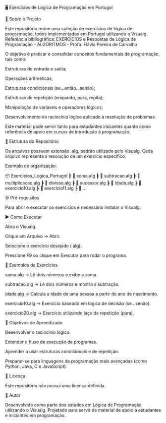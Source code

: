 🖥️ Exercícios de Lógica de Programação em Portugol

📌 Sobre o Projeto

Este repositório reúne uma coleção de exercícios de lógica de programação, todos implementados em Portugol utilizando o Visualg. Referência bibliográfica: EXERCÍCIOS e Respostas 
de Lógica de Programação - ALGORITMOS - 
Profa. Flávia Pereira de Carvalho 

O objetivo é praticar e consolidar conceitos fundamentais de programação, tais como:

Estruturas de entrada e saída;

Operações aritméticas;

Estruturas condicionais (se...então...senão);

Estruturas de repetição (enquanto, para, repita);

Manipulação de variáveis e operadores lógicos;

Desenvolvimento do raciocínio lógico aplicado à resolução de problemas.

Este material pode servir tanto para estudantes iniciantes quanto como referência de apoio em cursos de introdução à programação.

📂 Estrutura do Repositório

Os arquivos possuem extensão .alg, padrão utilizado pelo Visualg.
Cada arquivo representa a resolução de um exercício específico.

Exemplo de organização:

📦 Exercicios_Logica_Portugol
 ┣ 📜 soma.alg
 ┣ 📜 subtracao.alg
 ┣ 📜 multiplicacao.alg
 ┣ 📜 divisao.alg
 ┣ 📜 sucessor.alg
 ┣ 📜 idade.alg
 ┣ 📜 exercicio10.alg
 ┣ 📜 exercicio11.alg
 ┣ 📜 ...

⚙️ Pré-requisitos

Para abrir e executar os exercícios é necessário instalar o Visualg.

▶️ Como Executar

Abra o Visualg.

Clique em Arquivo → Abrir.

Selecione o exercício desejado (.alg).

Pressione F9 ou clique em Executar para rodar o programa.

📝 Exemplos de Exercícios

soma.alg → Lê dois números e exibe a soma.

subtracao.alg → Lê dois números e mostra a subtração.

idade.alg → Calcula a idade de uma pessoa a partir do ano de nascimento.

exercicio10.alg → Exercício baseado em lógica de decisão (se...senão).

exercicio20.alg → Exercício utilizando laço de repetição (para).

🎯 Objetivos de Aprendizado

Desenvolver o raciocínio lógico.

Entender o fluxo de execução de programas.

Aprender a usar estruturas condicionais e de repetição.

Preparar-se para linguagens de programação mais avançadas (como Python, Java, C e JavaScript).

📜 Licença

Este repositório não possui uma licença definida.

👤 Autor

Desenvolvido como parte dos estudos em Lógica de Programação utilizando o Visualg.
Projetado para servir de material de apoio a estudantes e iniciantes em programação.
